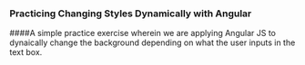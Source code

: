 ### Practicing Changing Styles Dynamically with Angular

####A simple practice exercise wherein we are applying Angular JS to dynaically change the background depending on what the user inputs in the text box.